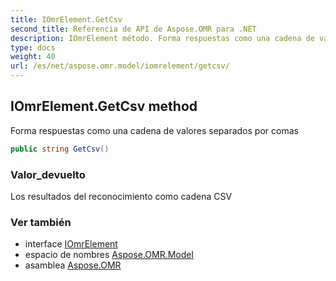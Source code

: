 ```yaml
---
title: IOmrElement.GetCsv
second_title: Referencia de API de Aspose.OMR para .NET
description: IOmrElement método. Forma respuestas como una cadena de valores separados por comas
type: docs
weight: 40
url: /es/net/aspose.omr.model/iomrelement/getcsv/
---
```

## IOmrElement.GetCsv method

Forma respuestas como una cadena de valores separados por comas

```csharp
public string GetCsv()
```

### Valor_devuelto

Los resultados del reconocimiento como cadena CSV

### Ver también

* interface [IOmrElement](../)
* espacio de nombres [Aspose.OMR.Model](../../iomrelement/)
* asamblea [Aspose.OMR](../../../)


